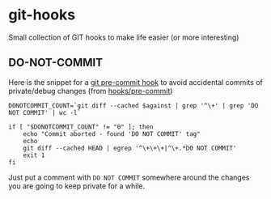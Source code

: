 # git-hooks

Small collection of GIT hooks to make life easier (or more interesting)

## DO-NOT-COMMIT

Here is the snippet for a [git pre-commit hook](https://githooks.com/) to avoid accidental commits of private/debug changes (from [hooks/pre-commit](hooks/pre-commit))

    DONOTCOMMIT_COUNT=`git diff --cached $against | grep '^\+' | grep 'DO NOT COMMIT' | wc -l`

    if [ "$DONOTCOMMIT_COUNT" != "0" ]; then
        echo "Commit aborted - found 'DO NOT COMMIT' tag"
        echo
        git diff --cached HEAD | egrep '^\+\+\+|^\+.*DO NOT COMMIT'
        exit 1
    fi

Just put a comment with `DO NOT COMMIT` somewhere around the changes you are going to keep private for a while.
